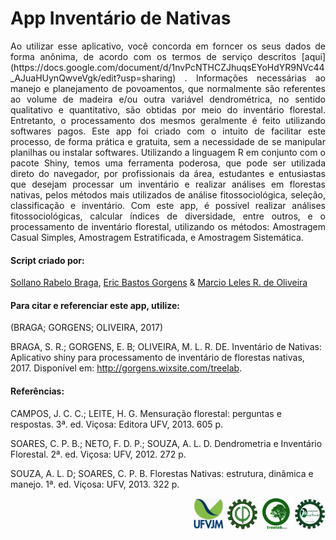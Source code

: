 
# App Inventário de Nativas

<div style="text-align:justify">
Ao utilizar esse aplicativo, você concorda em forncer os seus dados de forma anônima, de acordo com os termos de serviço descritos [aqui](https://docs.google.com/document/d/1nvPcNTHCZJhuqsEYoHdYR9NVc44_AJuaHUynQwveVgk/edit?usp=sharing) .
Informações necessárias ao manejo e planejamento de povoamentos, que normalmente são referentes ao volume de madeira e/ou outra variável dendrométrica, no sentido qualitativo e quantitativo, são obtidas por meio do inventário florestal. Entretanto, o processamento dos mesmos geralmente é feito utilizando softwares pagos. Este app foi criado com o intuito de facilitar este processo, de forma prática e gratuita, sem a necessidade de se manipular planilhas ou instalar softwares. Utilizando a linguagem R em conjunto com o pacote Shiny, temos uma ferramenta poderosa, que pode ser utilizada direto do navegador, por profissionais da área, estudantes e entusiastas que desejam processar um inventário e realizar análises em florestas nativas, pelos métodos mais utilizados de análise fitossociológica, seleção, classificação e inventário.
Com este app, é possível realizar análises fitossociológicas, calcular índices de diversidade, entre outros, e o processamento de inventário florestal, utilizando os métodos: Amostragem Casual Simples, Amostragem Estratificada, e Amostragem Sistemática.

</div>

#### Script criado por:

[Sollano Rabelo Braga](http://lattes.cnpq.br/7271838547135276 "Curriculum Lattes"), [Eric Bastos Gorgens](http://lattes.cnpq.br/2266409430041146 "Curriculum Lattes") &
[Marcio Leles R. de Oliveira](http://lattes.cnpq.br/1808132114787261 "Curriculum Lattes")

#### Para citar e referenciar este app, utilize:

(BRAGA; GORGENS; OLIVEIRA, 2017)

BRAGA, S. R.; GORGENS, E. B; OLIVEIRA, M. L. R. DE. Inventário de Nativas: Aplicativo shiny para processamento de inventário de florestas nativas, 2017. Disponível em: <http://gorgens.wixsite.com/treelab>.

#### Referências:

CAMPOS, J. C. C.; LEITE, H. G. Mensuração florestal: perguntas e respostas. 3ª. ed. Viçosa: Editora UFV, 2013. 605 p.

SOARES, C. P. B.; NETO, F. D. P.; SOUZA, A. L. D. Dendrometria e Inventário Florestal. 2ª. ed. Viçosa: UFV, 2012. 272 p.

SOUZA, A. L. D; SOARES, C. P. B. Florestas Nativas: estrutura, dinâmica e manejo. 1ª. ed. Viçosa: UFV, 2013. 322 p.

<div style="text-align:right">
<a href="http://www.ufvjm.edu.br/"><img src="www/UFVJM_logo2.png" width="50" height="50"/></a>
<img src="www/EF_logo.png" width="50" height="50" />
<a href="http://gorgens.wixsite.com/treelab"><img src="www/LAB_logo.png" width="50" height="50" /></a>
<a href="http://marcioromarco.webnode.com/"><img src="www/GEMMF_logo2.png" width="50" height="50"/> </a>
</div>
